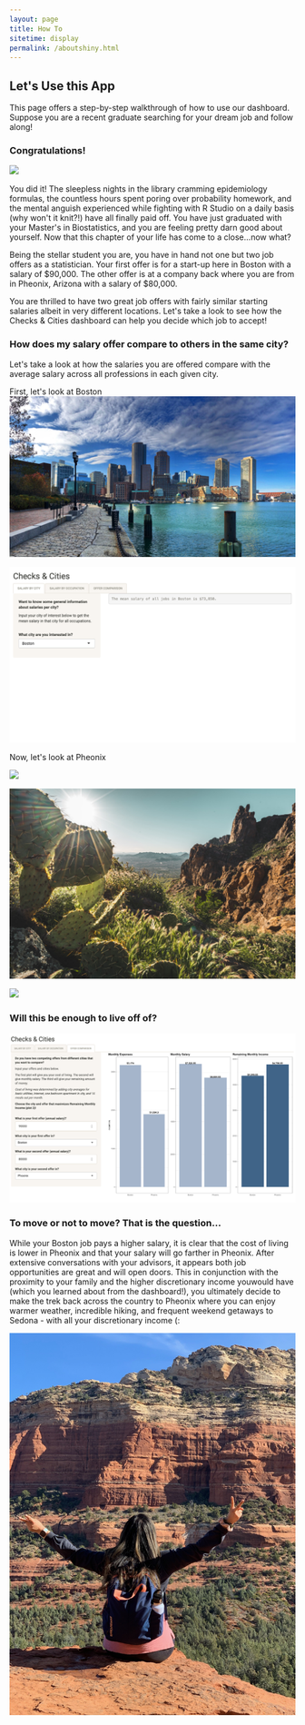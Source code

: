```yaml
---
layout: page
title: How To
sitetime: display
permalink: /aboutshiny.html
---
```


## Let's Use this App

This page offers a step-by-step walkthrough of how to use our dashboard. Suppose you are a recent graduate searching for your dream job and follow along!

### Congratulations!

![](/Graduation.jpeg)

You did it! The sleepless nights in the library cramming epidemiology formulas, the countless hours spent poring over probability homework, and the mental anguish experienced while fighting with R Studio on a daily basis (why won't it knit?!) have all finally paid off. You have just graduated with your Master's in Biostatistics, and you are feeling pretty darn good about yourself. Now that this chapter of your life has come to a close...now what?

Being the stellar student you are, you have in hand not one but two job offers as a statistician. Your first offer is for a start-up here in Boston with a salary of $90,000. The other offer is at a company back where you are from in Pheonix, Arizona with a salary of $80,000.

You are thrilled to have two great job offers with fairly similar starting salaries albeit in very different locations. Let's take a look to see how the Checks & Cities dashboard can help you decide which job to accept!

### How does my salary offer compare to others in the same city?

Let's take a look at how the salaries you are offered compare with the average salary across all professions in each given city.

First, let's look at Boston
![Boston skyline can't be beat from Seaport](/avatar/Boston.jpeg)

![](/BostonAvgSalary.png)

Now, let's look at Pheonix

![](/PheonixAvgSalary.png)

![But I mean can you really pass up this view?](/avatar/Arizona.jpeg)

![](/PheonixAvgSalary.png)

### Will this be enough to live off of?

![](/BostonPheonixComparison.png)

### To move or not to move? That is the question...

While your Boston job pays a higher salary, it is clear that the cost of living is lower in Pheonix and that your salary will go farther in Pheonix. After extensive conversations with your advisors, it appears both job opportunities are great and will open doors. This in conjunction with the proximity to your family and the higher discretionary income youwould have (which you learned about from the dashboard!), you ultimately decide to make the trek back across the country to Pheonix where you can enjoy warmer weather, incredible hiking, and frequent weekend getaways to Sedona - with all your discretionary income (:

![Actual footage of the author enjoying life in Sedona](pages/Sedona.jpg)
